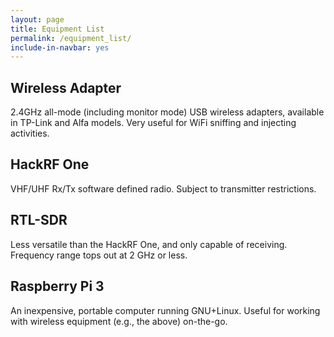 ```yaml
---
layout: page
title: Equipment List
permalink: /equipment_list/
include-in-navbar: yes
---
```


## Wireless Adapter
2.4GHz all-mode (including monitor mode) USB wireless adapters, available in TP-Link and Alfa models. Very useful for WiFi
sniffing and injecting activities.

## HackRF One
VHF/UHF Rx/Tx software defined radio. Subject to transmitter restrictions.

## RTL-SDR
Less versatile than the HackRF One, and only capable of receiving. Frequency range tops out at 2 GHz or less.

## Raspberry Pi 3
An inexpensive, portable computer running GNU+Linux. Useful for working with wireless equipment (e.g., the above) on-the-go.
